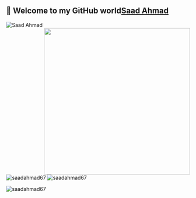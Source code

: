 ## 👋 Welcome to my GitHub world[Saad Ahmad](https://github.com/saadahmad67)
![Saad Ahmad](https://readme-typing-svg.demolab.com/?font=Consolas&weight=600&pause=1000&color=2EA043&center=true&vCenter=true&width=435&lines=Back+End+Developer)<br>
<img align= "right" width ="400" src="https://camo.githubusercontent.com/cae12fddd9d6982901d82580bdf321d81fb299141098ca1c2d4891870827bf17/68747470733a2f2f6d69726f2e6d656469756d2e636f6d2f6d61782f313336302f302a37513379765349765f7430696f4a2d5a2e676966"> 







<p><img align="left" src="https://github-readme-stats.vercel.app/api/top-langs?username=saadahmad67&theme=tokyonight&count_private=true&langs" alt="saadahmad67" /></p><br>

<p>&nbsp;<img align="center" src="https://github-readme-stats.vercel.app/api?username=saadahmad67&show_icons=true&theme=tokyonight&count_private=true&hide_rank=true&line_height=24" alt="saadahmad67" /></p>

<p><img align="center" src="https://github-readme-streak-stats.herokuapp.com/?user=saadahmad67&theme=react&hide_border=false" alt="saadahmad67" /></p>
